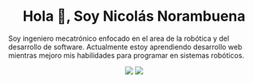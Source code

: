 <h1 align="center"> Hola 👋, Soy Nicolás Norambuena </h1>


Soy ingeniero mecatrónico enfocado en el area de la robótica y del desarrollo de software. Actualmente estoy aprendiendo desarrollo web mientras mejoro mis habilidades para programar en sistemas robóticos.

<div align="center">

<!-- <a href="https://porfolio-nicolasnna.vercel.app/" target="blank">
  <img width="500" src="./docs/porfolio.png/" alt="porfolio" />
</a> -->

</div>

<div align="center">
  
  [![](https://github-readme-stats.vercel.app/api?username=nicolasnna&show_icons=true&theme=tokyonight&hide_border=true&locale=es)](https://github.com/nicolasnna)
  [![](https://github-readme-streak-stats.herokuapp.com/?user=nicolasnna&theme=material-palenight&locale=es)](https://github.com/nicolasnna)
  
</div>
